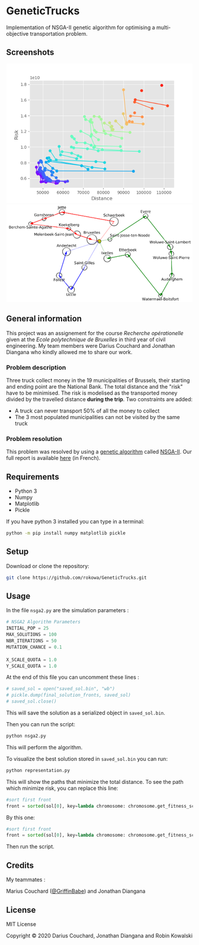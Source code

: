 # GeneticTrucks

Implementation of NSGA-II genetic algorithm for optimising a multi-objective transportation problem.

## Screenshots

![Pareto fronts](./img/final.png)
![Minimum distance path](./img/path.png)

## General information

This project was an assignement for the course _Recherche opérationelle_ given at the _Ecole polytechnique de Bruxelles_ in third year of civil engineering. My team members were Darius Couchard and Jonathan Diangana who kindly allowed me to share our work.

### Problem description

Three truck collect money in the 19 municipalities of Brussels, their starting and ending point are the National Bank. The total distance and the "risk" have to be minimised. The risk is modelised as the transported money divided by the travelled distance **during the trip**.
Two constraints are added:
- A truck can never transport 50% of all the money to collect
- The 3 most populated municipalities can not be visited by the same truck

### Problem resolution

This problem was resolved by using a [genetic algorithm](https://en.wikipedia.org/wiki/Genetic_algorithm) called [NSGA-II](https://www.iitk.ac.in/kangal/Deb_NSGA-II.pdf). Our full report is available [here](https://drive.google.com/file/d/12RJlFtuxoevUXWdTxbeTFdsirHJer2rx/view?usp=sharing) (in French).

## Requirements

- Python 3
- Numpy
- Matplotlib
- Pickle

If you have python 3 installed you can type in a terminal:

```bash
python -m pip install numpy matplotlib pickle
```

## Setup

Download or clone the repository:

```bash
git clone https://github.com/rokowa/GeneticTrucks.git
```

## Usage

In the file `nsga2.py` are the simulation parameters :

```python
# NSGA2 Algorithm Parameters
INITIAL_POP = 25
MAX_SOLUTIONS = 100
NBR_ITERATIONS = 50
MUTATION_CHANCE = 0.1

X_SCALE_QUOTA = 1.0
Y_SCALE_QUOTA = 1.0
```

At the end of this file you can uncomment these lines :

```python
# saved_sol = open("saved_sol.bin", "wb")
# pickle.dump(final_solution_fronts, saved_sol)
# saved_sol.close()
```

This will save the solution as a serialized object in `saved_sol.bin`.

Then you can run the script:
```bash
python nsga2.py
```

This will perform the algorithm.

To visualize the best solution stored in `saved_sol.bin` you can run:
```bash
python representation.py
```

This will show the paths that minimize the total distance. To see the path which minimize risk, you can replace this line:
```python
#sort first front
front = sorted(sol[0], key=lambda chromosome: chromosome.get_fitness_score()[0])
```

By this one:
```python
#sort first front
front = sorted(sol[0], key=lambda chromosome: chromosome.get_fitness_score()[1])
```

Then run the script.

## Credits

My teammates :

Marius Couchard ([@GriffinBabe](https://github.com/GriffinBabe)) and Jonathan Diangana

## License

MIT License

Copyright &copy; 2020 Darius Couchard, Jonathan Diangana and Robin Kowalski

